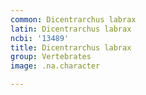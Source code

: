 ```yaml
---
common: Dicentrarchus labrax
latin: Dicentrarchus labrax
ncbi: '13489'
title: Dicentrarchus labrax
group: Vertebrates
image: .na.character

---
```


